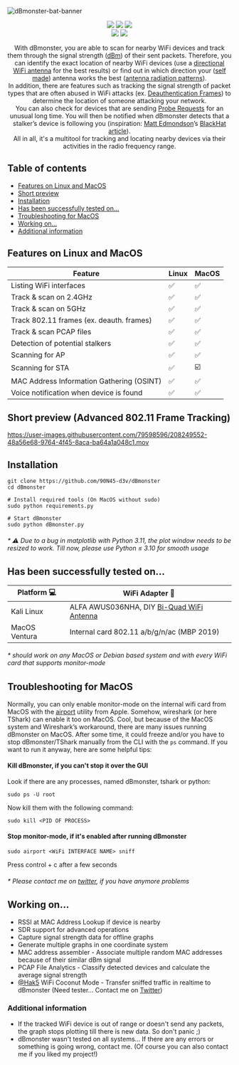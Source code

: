 ![dBmonster-bat-banner](https://user-images.githubusercontent.com/79598596/181930036-ebc45598-d6dd-4291-9c4b-05f7b03bde38.png)
<p align="center">
 <img src="https://img.shields.io/badge/Made%20with-Python-blue">
 <img src="https://img.shields.io/github/license/90N45-d3v/dBmonster.svg">
 <img src="https://img.shields.io/badge/Ask%20me-anything-1abc9c.svg">
 <br>
 <img src="https://img.shields.io/badge/-Linux-lightblue">
 <img src="https://img.shields.io/badge/-MacOS-lightgrey">
</p>

<p align="center">
 With dBmonster, you are able to scan for nearby WiFi devices and track them through the signal strength (<a href="https://en.m.wikipedia.org/wiki/DBm">dBm</a>) of their sent packets. Therefore, you can identify the exact location of nearby WiFi devices (use a <a href="https://simplewifi.com/blogs/news/omni-directional-vs-antennadirectional-antenna">directional WiFi antenna</a> for the best results) or find out in which direction your (<a href="https://www.makeuseof.com/10-diy-long-range-wi-fi-antennas-you-can-make-at-home/">self made</a>) antenna works the best (<a href="https://help.ui.com/hc/en-us/articles/115012664088-UniFi-Introduction-to-Antenna-Radiation-Patterns">antenna radiation patterns</a>).</br>In addition, there are features such as tracking the signal strength of packet types that are often abused in WiFi attacks (ex. <a href="https://blog.spacehuhn.com/wifi-deauthentication-frame">Deauthentication Frames</a>) to determine the location of someone attacking your network.</br>You can also check for devices that are sending <a href="https://mrncciew.com/2014/10/27/cwap-802-11-probe-requestresponse/">Probe Requests</a> for an unusual long time. You will then be notified when dBmonster detects that a stalker’s device is following you (inspiration: <a href="https://github.com/azmatt">Matt Edmondson</a>’s <a href="https://i.blackhat.com/USA-22/Thursday/US-22-Edmondson-Chasing-Your-Tail.pdf">BlackHat article</a>).</br>All in all, it's a multitool for tracking and locating nearby devices via their activities in the radio frequency range.
</p>

## Table of contents
- [Features on Linux and MacOS](https://github.com/90N45-d3v/dBmonster#features-on-linux-and-macos)
- [Short preview](https://90n45-d3v.github.io/dBmonster-preview.mp4)
- [Installation](https://github.com/90N45-d3v/dBmonster#installation)
- [Has been successfully tested  on...](https://github.com/90N45-d3v/dBmonster#has-been-successfully-tested--on)
- [Troubleshooting for MacOS](https://github.com/90N45-d3v/dBmonster#troubleshooting-for-macos)
- [Working on...](https://github.com/90N45-d3v/dBmonster#working-on)
- [Additional information](https://github.com/90N45-d3v/dBmonster#additional-information)

## Features on Linux and MacOS

| Feature | Linux | MacOS |
| ------- | --------- | --------- |
| Listing WiFi interfaces | ✅ | ✅ |
| Track & scan on 2.4GHz | ✅ | ✅ |
| Track & scan on 5GHz | ✅ | ✅ |
| Track 802.11 frames (ex. deauth. frames) | ✅ | ✅ |
| Track & scan PCAP files | ✅ | ✅ |
| Detection of potential stalkers | ✅ | ✅ |
| Scanning for AP | ✅ | ✅ |
| Scanning for STA | ✅ | ☑️ |
| MAC Address Information Gathering (OSINT) | ✅ | ✅ |
| Voice notification when device is found | ✅ | ✅ |

## Short preview (Advanced 802.11 Frame Tracking)

https://user-images.githubusercontent.com/79598596/208249552-48a56e68-9764-4f45-8aca-ba64a1a048c1.mov

## Installation
````
git clone https://github.com/90N45-d3v/dBmonster
cd dBmonster

# Install required tools (On MacOS without sudo)
sudo python requirements.py

# Start dBmonster
sudo python dBmonster.py
````
###### * *⚠️ Due to a bug in matplotlib with Python 3.11, the plot window needs to be resized to work. Till now, please use Python ≤ 3.10 for smooth usage*

## Has been successfully tested  on...

| Platform 💻 | WiFi Adapter 📡 |
| ------- | --------- |
| Kali Linux | ALFA AWUS036NHA, DIY [Bi-Quad WiFi Antenna](https://www.instructables.com/Bi-Quad-WiFi-Antenna/) |
| MacOS Ventura | Internal card 802.11 a/b/g/n/ac (MBP 2019) |
###### * *should work on any MacOS or Debian based system and with every WiFi card that supports monitor-mode*

## Troubleshooting for MacOS
Normally, you can only enable monitor-mode on the internal wifi card from MacOS with the [airport](https://osxdaily.com/2007/01/18/airport-the-little-known-command-line-wireless-utility/) utility from Apple. Somehow, wireshark (or here TShark) can enable it too on MacOS. Cool, but because of the MacOS system and Wireshark’s workaround, there are many issues running dBmonster on MacOS. After some time, it could freeze and/or you have to stop dBmonster/TShark manually from the CLI with the ``ps`` command. If you want to run it anyway, here are some helpful tips:

#### Kill dBmonster, if you can't stop it over the GUI

Look if there are any processes, named dBmonster, tshark or python:
````
sudo ps -U root
````
Now kill them with the following command:
````
sudo kill <PID OF PROCESS>
````

#### Stop monitor-mode, if it's enabled after running dBmonster

````
sudo airport <WiFi INTERFACE NAME> sniff
````
Press control + c after a few seconds

###### * *Please contact me on [twitter](https://twitter.com/90N45), if you have anymore problems*

## Working on...
- RSSI at MAC Address Lookup if device is nearby
- SDR support for advanced operations
- Capture signal strength data for offline graphs
- Generate multiple graphs in one coordinate system
- MAC address assembler - Associate multiple random MAC addresses because of their similar dBm signal
- PCAP File Analytics - Classify detected devices and calculate the average signal strength
- [@Hak5](https://github.com/hak5) WiFi Coconut Mode - Transfer sniffed traffic in realtime to dBmonster (Need tester... Contact me on [Twitter](https://twitter.com/90N45))

### Additional information 
- If the tracked WiFi device is out of range or doesn't send any packets, the graph stops plotting till there is new data. So don't panic ;)
- dBmonster wasn't tested on all systems... If there are any errors or something is going wrong, contact me. (Of course you can also contact me if you liked my project!)
